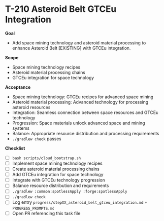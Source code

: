 # T-210 Asteroid Belt GTCEu Integration

**Goal**

- Add space mining technology and asteroid material processing to enhance Asteroid Belt [EXISTING] with GTCEu integration.

**Scope**

- Space mining technology recipes
- Asteroid material processing chains
- GTCEu integration for space technology

**Acceptance**

- Space mining technology: GTCEu recipes for advanced space mining
- Asteroid material processing: Advanced technology for processing asteroid resources
- Integration: Seamless connection between space resources and GTCEu technology
- Progression: Space materials unlock advanced space and mining systems
- Balance: Appropriate resource distribution and processing requirements
- `./gradlew check` passes

**Checklist**

- [ ] `bash scripts/cloud_bootstrap.sh`
- [ ] Implement space mining technology recipes
- [ ] Create asteroid material processing chains
- [ ] Add GTCEu integration for space technology
- [ ] Integrate with GTCEu technology progression
- [ ] Balance resource distribution and requirements
- [ ] `./gradlew :common:spotlessApply :forge:spotlessApply`
- [ ] `./gradlew check`
- [ ] Log entry `progress/stepXX_asteroid_belt_gtceu_integration.md` + `PROGRESS_PROMPTS.md`
- [ ] Open PR referencing this task file
